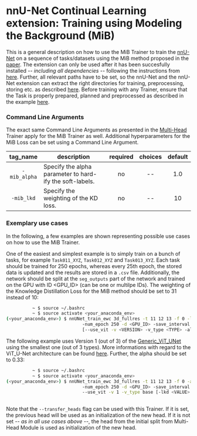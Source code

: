 # nnU-Net Continual Learning extension: Training using Modeling the Background (MiB)

This is a general description on how to use the MiB Trainer to train the [nnU-Net](https://github.com/MIC-DKFZ/nnUNet) on a sequence of tasks/datasets using the MiB method proposed in the [paper](https://arxiv.org/pdf/2002.00718.pdf). The extension can only be used after it has been succesfully installed *-- including all dependencies --* following the instructions from [here](https://github.com/camgbus/Lifelong-nnUNet/blob/continual_learning/README.md#installation). Further, all relevant paths have to be set, so the nnU-Net and the nnU-Net extension can extract the right directories for training, preprocessing, storing etc. as described [here](https://github.com/MIC-DKFZ/nnUNet/blob/master/documentation/setting_up_paths.md). Before training with any Trainer, ensure that the Task is properly prepared, planned and preprocessed as described in the example [here](https://github.com/MIC-DKFZ/nnUNet/blob/master/documentation/training_example_Hippocampus.md).

### Command Line Arguments
The exact same Command Line Arguments as presented in the [Multi-Head](multihead_training.md) Trainer apply for the MiB Trainer as well. Additional hyperparameters for the MiB Loss can be set using a Command Line Argument.

| tag_name | description | required | choices | default | 
|:-:|-|:-:|:-:|:-:|
| `-mib_alpha` | Specify the alpha parameter to hard-ify the soft-labels. | no | -- | 1.0 |
| `-mib_lkd` | Specify the weighting of the KD loss. | no | -- | 10 |

### Exemplary use cases
In the following, a few examples are shown representing possible use cases on how to use the MiB Trainer.

One of the easiest and simplest example is to simply train on a bunch of tasks, for example `Task011_XYZ`, `Task012_XYZ` and `Task013_XYZ`. Each task should be trained for 250 epochs, whereas every 25th epoch, the stored data is updated and the results are stored in a `.csv` file. Additionally, the network should be split at the `seg_outputs` part of the network and trained on the GPU with ID <GPU_ID> (can be one or multilpe IDs). The weighting of the Knowledge Distillation Loss for the MiB method should be set to 31 instead of 10:
```bash
          ~ $ source ~/.bashrc
          ~ $ source activate <your_anaconda_env>
(<your_anaconda_env>) $ nnUNet_train_ewc 3d_fullres -t 11 12 13 -f 0 -lkd 31
                             -num_epoch 250 -d <GPU_ID> -save_interval 25 -s seg_outputs --store_csv
                             [--use_vit -v <VERSION> -v_type <TYPE> -alpha <VALUE>]
```

The following example uses Version 1 (out of 3) of the [Generic_ViT_UNet](https://github.com/camgbus/Lifelong-nnUNet/blob/continual_learning/nnunet_ext/network_architecture/generic_ViT_UNet.py#L14) using the smallest one (out of 3 types). More informations with regard to the ViT_U-Net architecture can be found [here](https://github.com/camgbus/Lifelong-nnUNet/blob/ViT_U-Net/documentation/ViT_U-Net.md). Further, the alpha should be set to 0.33:
```bash
          ~ $ source ~/.bashrc
          ~ $ source activate <your_anaconda_env>
(<your_anaconda_env>) $ nnUNet_train_ewc 3d_fullres -t 11 12 13 -f 0 -alpha 0.33
                             -num_epoch 250 -d <GPU_ID> -save_interval 25 -s seg_outputs --store_csv
                             --use_vit -v 1 -v_type base [-lkd <VALUE> --use_mult_gpus]
                             
```

Note that the `--transfer_heads` flag can be used with this Trainer. If it is set, the previous head will be used as an initialization of the new head. If it is not set *-- as in all use cases above --*, the head from the initial split from Multi-Head Module is used as initialization of the new head.
